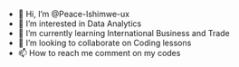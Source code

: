 - 👋 Hi, I’m @Peace-Ishimwe-ux
- 👀 I’m interested in Data Analytics
- 🌱 I’m currently learning International Business and Trade
- 💞️ I’m looking to collaborate on Coding lessons
- 📫 How to reach me comment on my codes

<!---
Peace-Ishimwe-ux/Peace-Ishimwe-ux is a ✨ special ✨ repository because its `README.md` (this file) appears on your GitHub profile.
You can click the Preview link to take a look at your changes.
--->
